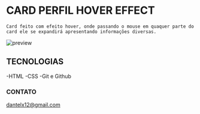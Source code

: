 # CARD PERFIL HOVER EFFECT  

    Card feito com efeito hover, onde passando o mouse em quaquer parte do card ele se expandirá apresentando informações diversas.

![preview](https://danieltelesb.github.io/card-perfil/)

## TECNOLOGIAS
-HTML
-CSS
-Git e Github

### CONTATO 

dantelx12@gmail.com

